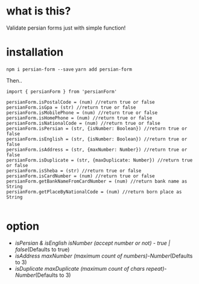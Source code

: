 # what is this?

Validate persian forms just with simple function!

# installation

`npm i persian-form --save`
`yarn add persian-form`

Then..

```
import { persianForm } from 'persianForm'

persianForm.isPostalCode = (num) //return true or false
persianForm.isGpa = (str) //return true or false
persianForm.isMobilePhone = (num) //return true or false
persianForm.isHomePhone = (num) //return true or false
persianForm.isNationalCode = (num) //return true or false
persianForm.isPersian = (str, {isNumber: Boolean}) //return true or false
persianForm.isEnglish = (str, {isNumber: Boolean}) //return true or false
persianForm.isAddress = (str, {maxNumber: Number}) //return true or false
persianForm.isDuplicate = (str, {maxDuplicate: Number}) //return true or false
persianForm.isSheba = (str) //return true or false
persianForm.isCardNumber = (num) //return true or false
persianForm.getBankNameFromCardNumber = (num) //return bank name as String
persianForm.getPlaceByNationalCode = (num) //return born place as String


```

# option

- _isPersian & isEnglish isNumber (accept number or not)_ - _true | false_(Defaults to true)
- _isAddress maxNumber (maximum count of numbers)_-_Number_(Defaults to 3)
- _isDuplicate maxDuplicate (maximum count of chars repeat)_-_Number_(Defaults to 3)
